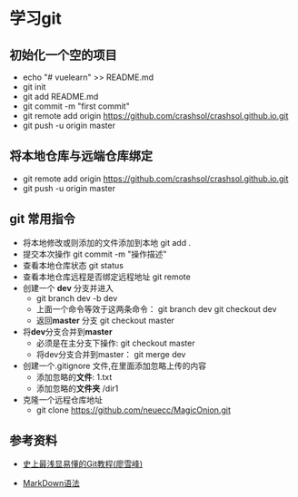 # 学习git 

## 初始化一个空的项目  
- echo "# vuelearn" >> README.md
- git init
- git add README.md
- git commit -m "first commit"
- git remote add origin https://github.com/crashsol/crashsol.github.io.git
- git push -u origin master

## 将本地仓库与远端仓库绑定 
- git remote add origin https://github.com/crashsol/crashsol.github.io.git
- git push -u origin master

## git 常用指令
- 将本地修改或则添加的文件添加到本地 git add .  
- 提交本次操作 git commit -m "操作描述"
- 查看本地仓库状态 git status
- 查看本地仓库远程是否绑定远程地址 git remote
- 创建一个 **dev** 分支并进入
    - git branch dev -b dev
    - 上面一个命令等效于这两条命令： git branch dev   git checkout dev
    - 返回**master** 分支 git checkout master
- 将**dev**分支合并到**master**
    - 必须是在主分支下操作:  git checkout master
    - 将dev分支合并到master： git merge dev
- 创建一个.gitignore 文件,在里面添加忽略上传的内容
    - 添加忽略的**文件**: 1.txt  
    - 添加忽略的**文件夹** /dir1
- 克隆一个远程仓库地址
    - git clone https://github.com/neuecc/MagicOnion.git
## 参考资料
- <a href="https://www.liaoxuefeng.com/wiki/0013739516305929606dd18361248578c67b8067c8c017b000">史上最浅显易懂的Git教程(廖雪峰)</a>

- <a href="https://www.jianshu.com/p/191d1e21f7ed">MarkDown语法</a>